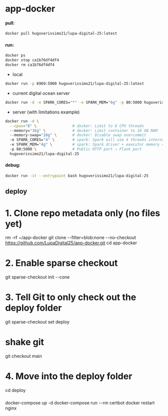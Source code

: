 # app-docker

#### pull:

```bash
docker pull hugoverissimo21/lupa-digital-25:latest
```

#### run:

```bash
docker ps
docker stop ca1b76df4df4
docker rm ca1b76df4df4
```

- local
```bash
docker run -p 6969:5000 hugoverissimo21/lupa-digital-25:latest
```

- current digital ocean server
```bash
docker run -d -e SPARK_CORES="*" -e SPARK_MEM="6g" -p 80:5000 hugoverissimo21/lupa-digital-25:latest
```

- server (with limitations example)
```bash
docker run -d \
  --cpus="8" \                # docker: Limit to 8 CPU threads
  --memory="16g" \            # docker: Limit container to 16 GB RAM
  --memory-swap="16g" \       # docker: Disable swap overcommit
  -e SPARK_CORES="4" \        # spark: Spark will use 4 threads internally
  -e SPARK_MEM="4g" \         # spark: Spark driver + executor memory = 4 GB
  -p 80:5000 \                # Public HTTP port → Flask port
  hugoverissimo21/lupa-digital-25
```

#### debug:

```bash
docker run -it --entrypoint bash hugoverissimo21/lupa-digital-25
```

## deploy

# 1. Clone repo metadata only (no files yet)
rm -rf ~/app-docker
git clone --filter=blob:none --no-checkout https://github.com/LupaDigital25/app-docker.git
cd app-docker

# 2. Enable sparse checkout
git sparse-checkout init --cone

# 3. Tell Git to only check out the deploy folder
git sparse-checkout set deploy

# shake git
git checkout main

# 4. Move into the deploy folder
cd deploy


###

docker-compose up -d
docker-compose run --rm certbot
docker restart nginx
